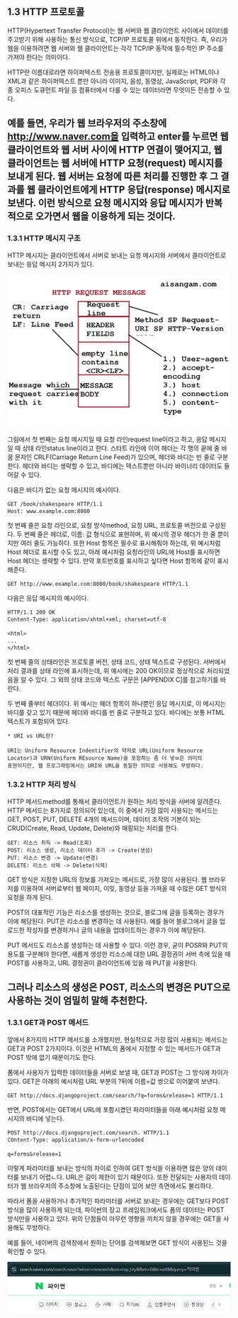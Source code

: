 ## **1.3 HTTP 프로토콜**

HTTP(Hypertext Transfer Protocol)는 웹 서버와 웹 클라이언트 사이에서 데이터를 주고받기 위해 사용하는 통신 방식으로,
TCP/IP 프로토콜 위에서 동작한다. 즉, 우리가 웹을 이용하려면 웹 서버와 웹 클라이언트는 각각 TCP/IP 동작에 필수적인 IP 주소를 가져야 한다는 의미이다.

HTTP란 이름대로라면 하이퍼텍스트 전송용 프로토콜이지만, 실제로는 HTML이나 XML과 같은 하이퍼텍스트 뿐만 아니라 
이미지, 음성, 동영상, JavaScript, PDF와 각종 오피스 도큐먼트 파일 등 컴퓨터에서 다룰 수 있는 데이터라면 무엇이든 전송할 수 있다.

예를 들면, 우리가 웹 브라우저의 주소창에 http://www.naver.com을 입력하고 enter를 누르면 웹 클라이언트와 웹 서버 사이에 HTTP 연결이 맺어지고,
웹 클라이언트는 웹 서버에 HTTP 요청(request) 메시지를 보내게 된다. 웹 서버는 요청에 따른 처리를 진행한 후 그 결과를 웹 클라이언트에게 
HTTP 응답(response) 메시지로 보낸다. 이런 방식으로 요청 메시지와 응답 메시지가 반복적으로 오가면서 웹을 이용하게 되는 것이다.
---
### **1.3.1 HTTP 메시지 구조**

HTTP 메시지는 클라이언트에서 서버로 보내는 요청 메시지와 서버에서 클라이언트로 보내는 응답 메시지 2가지가 있다.

![alt text](image-2.png)

그림에서 첫 번째는 요청 메시지일 때 요청 라인request line이라고 하고, 응답 메시지일 때 상태 라인status line이라고 한다.
스타트 라인에 이어 헤더는 각 행의 끝에 줄 바꿈 문자인 CRLF(Carriage Return Line Feed)가 있으며, 헤더와 바디는 빈 줄로 구분한다.
헤더와 바디는 생략할 수 있고, 바디에는 텍스트뿐만 아니라 바이너리 데이터도 들어갈 수 있다.

다음은 바디가 없는 요청 메시지의 예시이다.

```
GET /book/shakespeare HTTP/1.1
Host: www.example.com:8080
```
첫 번째 줄은 요청 라인으로, 요청 방식method, 요청 URL, 프로토콜 버전으로 구성된다.
두 번째 줄은 헤더로, 이름: 값 형식으로 표현하며, 위 예시의 경우 헤더가 한 줄 뿐이지만 여러 줄도 가능하다.
또한 Host 항목은 필수로 표시해줘야 하는데, 위 예시처럼 Host 헤더로 표시할 수도 있고, 아래 예시처럼 요청라인의 URL에 Host를 표시하면 Host 헤더는 생략할 수 있다. 만약 포트번호를 표시하고 싶다면 Host 항목에 같이 표시해준다.

```
GET http://www.example.com:8080/book/shakespeare HTTP/1.1
```

다음은 응답 메시지의 예시이다.

```
HTTP/1.1 200 OK
Content-Type: application/xhtml+xml; charset=utf-8

<html>
...
</html>
```

첫 번째 줄의 상태라인은 프로토콜 버전, 상태 코드, 상태 텍스트로 구성된다.
서버에서 처리 결과를 상태 라인에 표시하는데, 위 예시에는 200 OK이므로 정상적으로 처리되었음을 알 수 있다.
그 외의 상태 코드와 텍스트 구문은 [APPENDIX C]를 참고하기를 바란다.

두 번째 줄부터 헤더이다. 위 예시는 헤더 항목이 하나뿐인 응답 메시지로, 이 메시지는 바디를 갖고 있기 때문에 헤더와 바디를 빈 줄로 구분하고 있다.
바디에는 보통 HTML 텍스트가 포함되어 있다.

```
* URI vs URL란?

URI는 Uniform Resource Indentifier의 약자로 URL(Uniform Resource Locator)과 URN(Uniform REsource Name)을 포함하는 좀 더 넣ㅂ은 의미의 
표현이지만, 웹 프로그래밍에서는 URI와 URL을 동일한 의미로 사용해도 무방하다.
```

### **1.3.2 HTTP 처리 방식**

HTTP 메서드method를 통해서 클라이언트가 원하는 처리 방식을 서버에 알려준다.
HTTP 메서드는 8가지로 정의되어 있는데, 이 중에서 가장 많이 사용되는 메서드는 GET, POST, PUT, DELETE 4개의 메서드이며,
데이터 조작의 기본이 되는 CRUD(Create, Read, Update, Delete)와 매핑되는 처리를 한다.

```
GET: 리소스 취득 -> Read(조회)
POST: 리소스 생성, 리소스 데이터 추가 -> Create(생성)
PUT: 리소스 변경 -> Update(변경)
DELETE: 리소스 삭제 -> Delete(삭제)
```
GET 방식은 지정한 URL의 정보를 가져오는 메서드로, 가장 많이 사용된다.
웹 브라우저를 이용하여 서버로부터 웹 페이지, 이밎, 동영상 등을 가져올 때 수많은 GET 방식의 요청을 하게 된다.

POST의 대표적인 기능은 리소스를 생성하는 것으로, 블로그에 글을 등록하는 경우가 이에 해당된다.
PUT은 리소스를 변경하는 데 사용된다. 예를 들어 블로그에서 글을 업로드한 작성자를 변경하거나 글의 내용을 업데이트하는 경우가 이에 해당된다.

PUT 메서드도 리소스를 생성하는 데 사용할 수 있다. 
이런 경우, 굳이 POSR와 PUT의 용도를 구분해야 한다면, 새롭게 생성한 리소스에 대한 URL 결정권이 서버 측에 있을 때 POST를 사용하고,
URL 결정권이 클라이언트에 있을 때 PUT을 사용한다.

그러나 리소스의 생성은 POST, 리소스의 변경은 PUT으로 사용하는 것이 엄밀히 말해 추천한다.
---
### **1.3.1 GET과 POST 메서드**

앞에서 8가지의 HTTP 메서드를 소개했지만, 현실적으로 가장 많이 사용되는 메서드는 GET과 POST 2가지이다.
이것은 HTML의 폼에서 지정할 수 있는 메서드가 GET과 POST 밖에 없기 때문이기도 한다.

폼에서 사용자가 입력한 데이터들을 서버로 보낼 때, GET과 POST는 그 방식에 차이가 있다.
GET은 아래의 예시처럼 URL 부분의 ?뒤에 이름=값 쌍으로 이어붙여 보낸다.

```
GET http://docs.djangoproject.com/search/?q=forms&release=1 HTTP/1.1
```

반면, POST에서는 GET에서 URL에 포함시켰던 파라미터들을 아래 예시처럼 요청 메시지의 바디에 넣는다.

```
POST http://docs.djangoproject.com/search. HTTP/1.1
COntent-Type: application/x-form-urlencoded

q=forms&release=1
```

이렇게 파라미터를 보내는 방식의 차이로 인하여 GET 방식을 이용하면 많은 양의 데이터를 보내기 어렵ㄴ다.
URL은 길이 제한이 있기 때문이다. 또한 전달되는 사용자의 데이터가 웹 브라우저의 주소창에 노출된다는 단점이 있어 보안 측면에서도 불리하다.

따라서 폼을 사용하거나 추가적인 파라미터를 서버로 보내는 경우에는 GET보다 POST 방식을 많이 사용하게 되는데, 
파이썬의 장고 프레임워크에서도 폼의 데이터는 POST 방식만을 사용하고 있다.
위의 단점들이 아무런 영향을 끼치지 않을 경우에는 GET을 사용해도 무방하다.

예를 들어, 네이버의 검색창에서 원하는 단어를 검색해보면 GET 방식이 사용된느 것을 확인할 수 있다.

![alt text](image-3.png)


